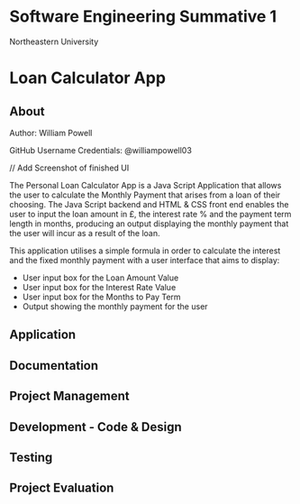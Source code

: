 # Software Engineering Summative 1
Northeastern University

# Loan Calculator App

## About

Author: William Powell

GitHub Username Credentials: @williampowell03

// Add Screenshot of finished UI

The Personal Loan Calculator App is a Java Script Application that allows the user to calculate the Monthly Payment that arises from a loan of their choosing.
The Java Script backend and HTML & CSS front end enables the user to input the loan amount in £, the interest rate % and the payment term length in months, producing an output displaying the monthly payment that the user will incur as a result of the loan.

This application utilises a simple formula in order to calculate the interest and the fixed monthly payment with a user interface that aims to display:
* User input box for the Loan Amount Value
* User input box for the Interest Rate Value
* User input box for the Months to Pay Term
* Output showing the monthly payment for the user

## Application

## Documentation

## Project Management

## Development - Code & Design

## Testing

## Project Evaluation

